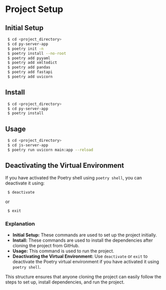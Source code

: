 # Project Setup

## Initial Setup
```bash
 $ cd <project_directory>
 $ cd py-server-app
 $ poetry init -n
 $ poetry install --no-root
 $ poetry add pyyaml
 $ poetry add xmltodict
 $ poetry add pandas
 $ poetry add fastapi
 $ poetry add uvicorn
```

## Install
```bash
 $ cd <project_directory>
 $ cd py-server-app
 $ poetry install
```

## Usage
```bash
 $ cd <project_directory>
 $ cd js-server-app
 $ poetry run uvicorn main:app --reload
```

## Deactivating the Virtual Environment
If you have activated the Poetry shell using `poetry shell`, you can deactivate it using:
```bash
 $ deactivate
```
or
```bash
 $ exit
```

### Explanation

- **Initial Setup:** These commands are used to set up the project initially.
- **Install:** These commands are used to install the dependencies after cloning the project from GitHub.
- **Usage:** This command is used to run the project.
- **Deactivating the Virtual Environment:** Use `deactivate` or `exit` to deactivate the Poetry virtual environment if you have activated it using `poetry shell`.

This structure ensures that anyone cloning the project can easily follow the steps to set up, install dependencies, and run the project.
